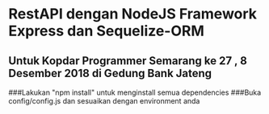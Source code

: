 # RestAPI dengan NodeJS Framework Express dan Sequelize-ORM
## Untuk Kopdar Programmer Semarang ke 27 , 8 Desember 2018 di Gedung Bank Jateng

###Lakukan "npm install" untuk menginstall semua dependencies
###Buka config/config.js dan sesuaikan dengan environment anda
